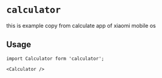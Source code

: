 # `calculator`

this is example copy from  calculate app of xiaomi mobile os

## Usage

```
import Calculator form 'calculator';

<Calculator />
```
